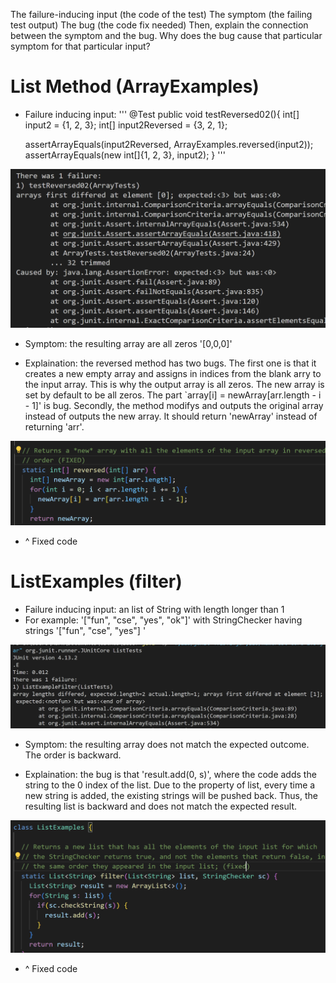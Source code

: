The failure-inducing input (the code of the test)
The symptom (the failing test output)
The bug (the code fix needed)
Then, explain the connection between the symptom and the bug. Why does the bug cause that particular symptom for that particular input?

# List Method (ArrayExamples)
* Failure inducing input:
'''
  @Test
  public void testReversed02(){
    int[] input2 = {1, 2, 3};
    int[] input2Reversed = {3, 2, 1};

    assertArrayEquals(input2Reversed, ArrayExamples.reversed(input2));
    assertArrayEquals(new int[]{1, 2, 3}, input2);
  }
  '''


![Image](lab3img/1.png)
* Symptom: the resulting array are all zeros '[0,0,0]'

* Explaination: the reversed method has two bugs. The first one is that it creates a new empty array and assigns in indices from the blank arry to the input array. This is why the output array is all zeros. The new array is set by default to be all zeros. The part `array[i] = newArray[arr.length - i - 1]' is bug. Secondly, the method modifys and outputs the original array instead of outputs the new array. It should return 'newArray' instead of returning 'arr'.

![Image](lab3img/2.png)
* ^ Fixed code

# ListExamples (filter)
* Failure inducing input: an list of String with length longer than 1
* For example: '["fun", "cse", "yes", "ok"]' with StringChecker having strings  '["fun", "cse", "yes"] '

![Image](lab3img/3.png)
* Symptom: the resulting array does not match the expected outcome. The order is backward.

* Explaination: the bug is that 'result.add(0, s)', where the code adds the string to the 0 index of the list. Due to the property of list, every time a new string is added, the existing strings will be pushed back. Thus, the resulting list is backward and does not match the expected result.

![Image](lab3img/4.png)
* ^ Fixed code









